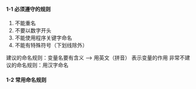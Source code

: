#### 1-1 必须遵守的规则
1. 不能重名
2. 不要以数字开头
3. 不能使用程序关键字命名
4. 不能有特殊符号（下划线除外）

建议的命名规则：变量名要有含义 --> 用英文（拼音） 表示变量的作用
非常不建议的命名规则：用汉字命名

#### 1-2 常用命名规则

